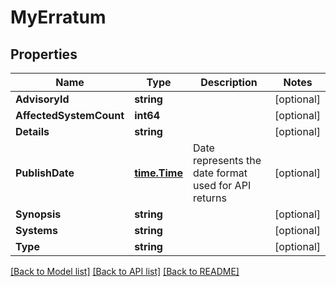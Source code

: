 # MyErratum

## Properties

Name | Type | Description | Notes
------------ | ------------- | ------------- | -------------
**AdvisoryId** | **string** |  | [optional] 
**AffectedSystemCount** | **int64** |  | [optional] 
**Details** | **string** |  | [optional] 
**PublishDate** | [**time.Time**](time.Time.md) | Date represents the date format used for API returns | [optional] 
**Synopsis** | **string** |  | [optional] 
**Systems** | **string** |  | [optional] 
**Type** | **string** |  | [optional] 

[[Back to Model list]](../README.md#documentation-for-models) [[Back to API list]](../README.md#documentation-for-api-endpoints) [[Back to README]](../README.md)


